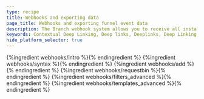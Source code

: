 ```yaml
---
type: recipe
title: Webhooks and exporting data
page_title: Webhooks and exporting funnel event data
description: The Branch webhook system allows you to receive all install and down funnel event data, for install attribution or conversion funnels in your own database.
keywords: Contextual Deep Linking, Deep links, Deeplinks, Deep Linking, Deeplinking, Deferred Deep Linking, Deferred Deeplinking, Google App Indexing, Google App Invites, Apple Universal Links, Apple Spotlight Search, Facebook App Links, AppLinks, Deepviews, Deep views, Webhooks, data export, funnel, RequestBin, Filters, Tempting
hide_platform_selector: true
---
```


{%ingredient webhooks/intro %}{% endingredient %}
{%ingredient webhooks/syntax %}{% endingredient %}
{%ingredient webhooks/add %}{% endingredient %}
{%ingredient webhooks/requestbin %}{% endingredient %}
{%ingredient webhooks/filters_advanced %}{% endingredient %}
{%ingredient webhooks/templates_advanced %}{% endingredient %}